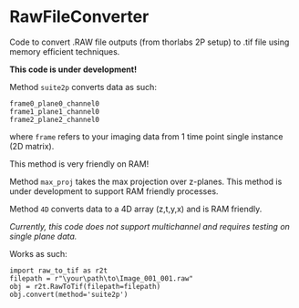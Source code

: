 # RawFileConverter

Code to convert .RAW file outputs (from thorlabs 2P setup) to .tif file using memory efficient techniques.

**This code is under development!**

Method `suite2p` converts data as such:

    frame0_plane0_channel0
    frame1_plane1_channel0
    frame2_plane2_channel0

where `frame` refers to your imaging data from 1 time point single instance (2D matrix).

This method is very friendly on RAM!

Method `max_proj` takes the max projection over z-planes. This method is under development to support RAM friendly processes.

Method `4D` converts data to a 4D array (z,t,y,x) and is RAM friendly.

*Currently, this code does not support multichannel and requires testing on single plane data.*

Works as such:

    import raw_to_tif as r2t
    filepath = r"\your\path\to\Image_001_001.raw"
    obj = r2t.RawToTif(filepath=filepath)
    obj.convert(method='suite2p')
